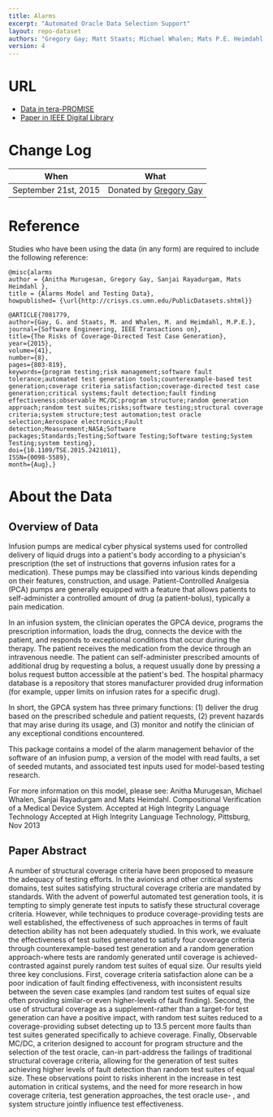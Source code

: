 ```yaml
---
title: Alarms
excerpt: "Automated Oracle Data Selection Support"
layout: repo-dataset
authors: "Gregory Gay; Matt Staats; Michael Whalen; Mats P.E. Heimdahl; Anitha Murugesan; Sanjai Rayadurgam"
version: 4
---
```


# URL

* [Data in tera-PROMISE](https://terapromise.csc.ncsu.edu:8443/!/#repo/view/head/test-generation/alarms)
* [Paper in IEEE Digital Library](http://ieeexplore.ieee.org/xpls/abs_all.jsp?arnumber=7081779&tag=1)

# Change Log

When | What
---- | ----
September 21st, 2015 | Donated by [Gregory Gay](mailto:greg@greggay.com)

# Reference

Studies who have been using the data (in any form) are required to include the following reference:

```
@misc{alarms
author = {Anitha Murugesan, Gregory Gay, Sanjai Rayadurgam, Mats Heimdahl },
title = {Alarms Model and Testing Data},
howpublished= {\url{http://crisys.cs.umn.edu/PublicDatasets.shtml}}
```
```
@ARTICLE{7081779,
author={Gay, G. and Staats, M. and Whalen, M. and Heimdahl, M.P.E.},
journal={Software Engineering, IEEE Transactions on},
title={The Risks of Coverage-Directed Test Case Generation},
year={2015},
volume={41},
number={8},
pages={803-819},
keywords={program testing;risk management;software fault tolerance;automated test generation tools;counterexample-based test generation;coverage criteria satisfaction;coverage-directed test case generation;critical systems;fault detection;fault finding effectiveness;observable MC/DC;program structure;random generation approach;random test suites;risks;software testing;structural coverage criteria;system structure;test automation;test oracle selection;Aerospace electronics;Fault detection;Measurement;NASA;Software packages;Standards;Testing;Software Testing;Software testing;System Testing;system testing},
doi={10.1109/TSE.2015.2421011},
ISSN={0098-5589},
month={Aug},}
```

# About the Data

## Overview of Data

Infusion pumps are medical cyber physical systems used for controlled delivery of liquid drugs into a patient's body according to a physician's prescription (the set of instructions that governs infusion rates for a medication). These pumps may be classified into various kinds depending on their features, construction, and usage. Patient-Controlled Analgesia (PCA) pumps are generally equipped with a feature that allows patients to self-administer a controlled amount of drug (a patient-bolus), typically a pain medication.

In an infusion system, the clinician operates the GPCA device, programs the prescription information, loads the drug, connects the device with the patient, and responds to exceptional conditions that occur during the therapy. The patient receives the medication from the device through an intravenous needle. The patient can self-administer prescribed amounts of additional drug by requesting a bolus, a request usually done by pressing a bolus request button accessible at the patient's bed. The hospital pharmacy database is a repository that stores manufacturer provided drug information (for example, upper limits on infusion rates for a specific drug).

In short, the GPCA system has three primary functions:
(1) deliver the drug based on the prescribed schedule and patient requests,
(2) prevent hazards that may arise during its usage, and
(3) monitor and notify the clinician of any exceptional conditions encountered.

This package contains a model of the alarm management behavior of the software of an infusion pump, a version of the model with read faults, a set of seeded mutants, and associated test inputs used for model-based testing research.

For more information on this model, please see: Anitha Murugesan, Michael Whalen, Sanjai Rayadurgam and Mats Heimdahl. Compositional Verification of a Medical Device System. Accepted at High Integrity Language Technology Accepted at High Integrity Language Technology, Pittsburg, Nov 2013

## Paper Abstract

A number of structural coverage criteria have been proposed to measure the adequacy of testing efforts. In the avionics and other critical systems domains, test suites satisfying structural coverage criteria are mandated by standards. With the advent of powerful automated test generation tools, it is tempting to simply generate test inputs to satisfy these structural coverage criteria. However, while techniques to produce coverage-providing tests are well established, the effectiveness of such approaches in terms of fault detection ability has not been adequately studied. In this work, we evaluate the effectiveness of test suites generated to satisfy four coverage criteria through counterexample-based test generation and a random generation approach-where tests are randomly generated until coverage is achieved-contrasted against purely random test suites of equal size. Our results yield three key conclusions. First, coverage criteria satisfaction alone can be a poor indication of fault finding effectiveness, with inconsistent results between the seven case examples (and random test suites of equal size often providing similar-or even higher-levels of fault finding). Second, the use of structural coverage as a supplement-rather than a target-for test generation can have a positive impact, with random test suites reduced to a coverage-providing subset detecting up to 13.5 percent more faults than test suites generated specifically to achieve coverage. Finally, Observable MC/DC, a criterion designed to account for program structure and the selection of the test oracle, can-in part-address the failings of traditional structural coverage criteria, allowing for the generation of test suites achieving higher levels of fault detection than random test suites of equal size. These observations point to risks inherent in the increase in test automation in critical systems, and the need for more research in how coverage criteria, test generation approaches, the test oracle use- , and system structure jointly influence test effectiveness.
